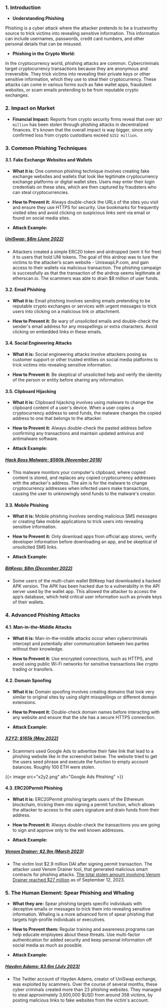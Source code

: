 ### **1. Introduction**

- **Understanding Phishing**

Phishing is a cyber attack where the attacker pretends to be a trustworthy source to trick victims into revealing sensitive information. This information can include usernames, passwords, credit card numbers, and other personal details that can be misused. 

- **Phishing in the Crypto World:**

In the cryptocurrency world, phishing attacks are common. Cybercriminals target cryptocurrency transactions because they are anonymous and irreversible. They trick victims into revealing their private keys or other sensitive information, which they use to steal their cryptocurrency. These attacks can come in various forms such as fake wallet apps, fraudulent websites, or scam emails pretending to be from reputable crypto exchanges.

### **2. Impact on Market**

- **Financial Impact:** Reports from crypto security firms reveal that over `$87 million` has been stolen through phishing attacks in decentralized finances. It's known that the overall impact is way bigger, since only confirmed loss from crypto custodians exceed `$152 million`.

### **3. Common Phishing Techniques**

#### 3.1. **Fake Exchange Websites and Wallets**

- **What it is:** One common phishing technique involves creating fake exchange websites and wallets that look like legitimate cryptocurrency exchange platforms or digital wallet sites. Users may enter their login credentials on these sites, which are then captured by fraudsters who can steal cryptocurrencies.

- **How to Prevent it:** Always double-check the URLs of the sites you visit and ensure they use HTTPS for security. Use bookmarks for frequently visited sites and avoid clicking on suspicious links sent via email or found on social media sites.

- **Attack Example:** 
##### [UniSwap: $8m (June 2022)](https://blog.checkpoint.com/2022/07/12/8-million-dollars-stolen-in-a-uniswap-phishing-attack/)

- Attackers created a simple ERC20 token and airdropped (sent it for free) it to users that hold UNI tokens. The goal of this airdrop was to lure the victims to the attacker’s scam website - UniswapLP.com, and gain access to their wallets via malicious transaction. The phishing campaign is successfully as that the transaction of the airdrop seems legitimate at etherscan.io. The scammers was able to drain $8 million of user funds.

#### 3.2. **Email Phishing**

- **What it is:** Email phishing involves sending emails pretending to be reputable crypto exchanges or services with urgent messages to trick users into clicking on a malicious link or attachment.

- **How to Prevent it:** Be wary of unsolicited emails and double-check the sender's email address for any misspellings or extra characters. Avoid clicking on embedded links in these emails.

#### 3.4. **Social Engineering Attacks**

- **What it is:** Social engineering attacks involve attackers posing as customer support or other trusted entities on social media platforms to trick victims into revealing sensitive information.

- **How to Prevent it:** Be skeptical of unsolicited help and verify the identity of the person or entity before sharing any information.

#### 3.5. **Clipboard Hijacking**

- **What it is:** Clipboard hijacking involves using malware to change the clipboard content of a user's device. When a user copies a cryptocurrency address to send funds, the malware changes the copied address to one that belongs to the attacker.

- **How to Prevent it:** Always double-check the pasted address before confirming any transactions and maintain updated antivirus and antimalware software.

- **Attack Example:**
##### [Hack Boss Malware: $560k (November 2018)](https://decoded.avast.io/romanalinkeova/hackboss-a-cryptocurrency-stealing-malware-distributed-through-telegram/)

- This malware monitors your computer's clipboard, where copied content is stored, and replaces any copied cryptocurrency addresses with the attacker's address. The aim is for the malware to change cryptocurrency addresses when infected users make transactions, causing the user to unknowingly send funds to the malware's creator.

#### 3.3. **Mobile Phishing**

- **What it is:** Mobile phishing involves sending malicious SMS messages or creating fake mobile applications to trick users into revealing sensitive information.

- **How to Prevent it:** Only download apps from official app stores, verify developer information before downloading an app, and be skeptical of unsolicited SMS links.

- **Attack Example:**
##### [BitKeep: $8m (December 2022)](https://cointelegraph.com/news/hackers-drain-8m-in-assets-from-bitkeep-wallets-in-latest-defi-exploit)

- Some users of the multi-chain wallet BitKeep had downloaded a hacked APK version. The APK has been hacked due to a vulnerability in the API server used by the wallet app. This allowed the attacker to access the app’s database, which held critical user information such as private keys of their wallets.

### **4. Advanced Phishing Attacks**

#### 4.1. **Man-in-the-Middle Attacks**

- **What it is:** Man-in-the-middle attacks occur when cybercriminals intercept and potentially alter communication between two parties without their knowledge.

- **How to Prevent it:** Use encrypted connections, such as HTTPS, and avoid using public Wi-Fi networks for sensitive transactions like crypto trading or transfers.

#### 4.2. **Domain Spoofing**

- **What it is:** Domain spoofing involves creating domains that look very similar to original sites by using slight misspellings or different domain extensions.

- **How to Prevent it:** Double-check domain names before interacting with any website and ensure that the site has a secure HTTPS connection.

- **Attack Example:**
##### [X2Y2: $165k (May 2022)](https://twitter.com/Serpent/status/1523833573815373824)

- Scammers used Google Ads to advertise their fake link that lead to a phishing website like in the screenshot below. The website tried to get the users seed phrase and execute the function to empty account balances. Roughly 100 ETH were stolen.

{{< image src="x2y2.png" alt="Google Ads Phishing" >}}

#### 4.3. **ERC20Permit Phishing**

- **What it is:** ERC20Permit phishing targets users of the Ethereum blockchain, tricking them into signing a permit function, which allows the attacker to access to the users signature and drain funds from their address.

- **How to Prevent it:** Always double-check the transactions you are going to sign and approve only to the well known addresses.

- **Attack Example:**
##### [Venom Drainer: $2.9m (March 2023)](https://twitter.com/realScamSniffer/status/1639260170021740545)

- The victim lost $2.9 million DAI after signing permit transaction. The attacker used Venom Drainer tool, that generated malicious smart contracts for phishing attacks. [The total stolen amount involving Venom Drainer reached $27 million](https://dune.com/scamsniffer/venom-drainer-stats) as of September 12, 2023.

### **5. The Human Element: Spear Phishing and Whaling**

- **What they are:** Spear phishing targets specific individuals with deceptive emails or messages to trick them into revealing sensitive information. Whaling is a more advanced form of spear phishing that targets high-profile individuals or executives.

- **How to Prevent them:** Regular training and awareness programs can help educate employees about these threats. Use multi-factor authentication for added security and keep personal information off social media as much as possible.

- **Attack Example:**
##### [Hayden Adams: $3.6m (July 2023)](https://cointelegraph.com/news/hackers-compromise-uniswap-founder-twitter-account-promote-scam)

- The Twitter account of Hayden Adams, creator of UniSwap exchange, was exploited by scammers. Over the course of several months, these cyber criminals created more than 23 phishing websites. They managed to steal approximately 3,600,000 $USD from around 358 victims, by posting malicious links to fake websites from the victim's account.
